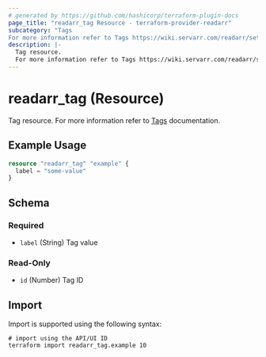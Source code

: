 ```yaml
---
# generated by https://github.com/hashicorp/terraform-plugin-docs
page_title: "readarr_tag Resource - terraform-provider-readarr"
subcategory: "Tags
For more information refer to Tags https://wiki.servarr.com/readarr/settings#tags documentation."
description: |-
  Tag resource.
  For more information refer to Tags https://wiki.servarr.com/readarr/settings#tags documentation.
---
```


# readarr_tag (Resource)

[subcategory:Tags]: #
Tag resource.
For more information refer to [Tags](https://wiki.servarr.com/readarr/settings#tags) documentation.

## Example Usage

```terraform
resource "readarr_tag" "example" {
  label = "some-value"
}
```

<!-- schema generated by tfplugindocs -->
## Schema

### Required

- `label` (String) Tag value

### Read-Only

- `id` (Number) Tag ID

## Import

Import is supported using the following syntax:

```shell
# import using the API/UI ID
terraform import readarr_tag.example 10
```
